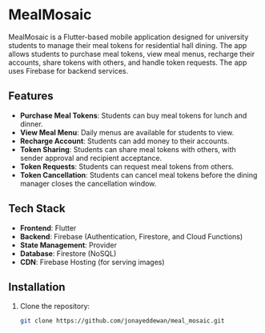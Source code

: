 # MealMosaic

MealMosaic is a Flutter-based mobile application designed for university students to manage their meal tokens for residential hall dining. The app allows students to purchase meal tokens, view meal menus, recharge their accounts, share tokens with others, and handle token requests. The app uses Firebase for backend services.

## Features

- **Purchase Meal Tokens**: Students can buy meal tokens for lunch and dinner.
- **View Meal Menu**: Daily menus are available for students to view.
- **Recharge Account**: Students can add money to their accounts.
- **Token Sharing**: Students can share meal tokens with others, with sender approval and recipient acceptance.
- **Token Requests**: Students can request meal tokens from others.
- **Token Cancellation**: Students can cancel meal tokens before the dining manager closes the cancellation window.

## Tech Stack

- **Frontend**: Flutter
- **Backend**: Firebase (Authentication, Firestore, and Cloud Functions)
- **State Management**: Provider
- **Database**: Firestore (NoSQL)
- **CDN**: Firebase Hosting (for serving images)

## Installation

1. Clone the repository:
   ```bash
   git clone https://github.com/jonayeddewan/meal_mosaic.git
